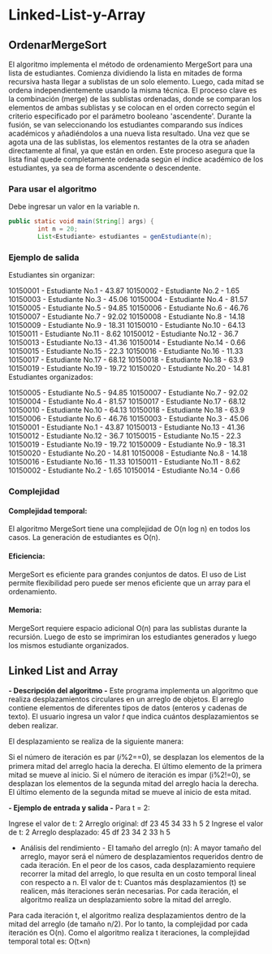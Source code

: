 # Linked-List-y-Array

## OrdenarMergeSort
El algoritmo implementa el método de ordenamiento MergeSort para una lista de estudiantes. Comienza dividiendo la lista en mitades de forma recursiva hasta llegar a sublistas de un solo elemento. Luego, cada mitad se ordena independientemente usando la misma técnica. El proceso clave es la combinación (merge) de las sublistas ordenadas, donde se comparan los elementos de ambas sublistas y se colocan en el orden correcto según el criterio especificado por el parámetro booleano 'ascendente'. Durante la fusión, se van seleccionando los estudiantes comparando sus índices académicos y añadiéndolos a una nueva lista resultado. Una vez que se agota una de las sublistas, los elementos restantes de la otra se añaden directamente al final, ya que están en orden. Este proceso asegura que la lista final quede completamente ordenada según el índice académico de los estudiantes, ya sea de forma ascendente o descendente.

### Para usar el algoritmo
Debe ingresar un valor en la variable n.

```java
public static void main(String[] args) {
        int n = 20;
        List<Estudiante> estudiantes = genEstudiante(n);
```
### Ejemplo de salida

Estudiantes sin organizar: 

10150001 - Estudiante No.1 - 43.87
10150002 - Estudiante No.2 - 1.65
10150003 - Estudiante No.3 - 45.06
10150004 - Estudiante No.4 - 81.57
10150005 - Estudiante No.5 - 94.85
10150006 - Estudiante No.6 - 46.76
10150007 - Estudiante No.7 - 92.02
10150008 - Estudiante No.8 - 14.18
10150009 - Estudiante No.9 - 18.31
10150010 - Estudiante No.10 - 64.13
10150011 - Estudiante No.11 - 8.62
10150012 - Estudiante No.12 - 36.7
10150013 - Estudiante No.13 - 41.36
10150014 - Estudiante No.14 - 0.66
10150015 - Estudiante No.15 - 22.3
10150016 - Estudiante No.16 - 11.33
10150017 - Estudiante No.17 - 68.12
10150018 - Estudiante No.18 - 63.9
10150019 - Estudiante No.19 - 19.72
10150020 - Estudiante No.20 - 14.81
Estudiantes organizados: 

10150005 - Estudiante No.5 - 94.85
10150007 - Estudiante No.7 - 92.02
10150004 - Estudiante No.4 - 81.57
10150017 - Estudiante No.17 - 68.12
10150010 - Estudiante No.10 - 64.13
10150018 - Estudiante No.18 - 63.9
10150006 - Estudiante No.6 - 46.76
10150003 - Estudiante No.3 - 45.06
10150001 - Estudiante No.1 - 43.87
10150013 - Estudiante No.13 - 41.36
10150012 - Estudiante No.12 - 36.7
10150015 - Estudiante No.15 - 22.3
10150019 - Estudiante No.19 - 19.72
10150009 - Estudiante No.9 - 18.31
10150020 - Estudiante No.20 - 14.81
10150008 - Estudiante No.8 - 14.18
10150016 - Estudiante No.16 - 11.33
10150011 - Estudiante No.11 - 8.62
10150002 - Estudiante No.2 - 1.65
10150014 - Estudiante No.14 - 0.66

### Complejidad
#### Complejidad temporal:
El algoritmo MergeSort tiene una complejidad de O(n log n) en todos los casos.
La generación de estudiantes es O(n).
#### Eficiencia:
MergeSort es eficiente para grandes conjuntos de datos.
El uso de List<Estudiante> permite flexibilidad pero puede ser menos eficiente que un array para el ordenamiento.
#### Memoria:
MergeSort requiere espacio adicional O(n) para las sublistas durante la recursión.
Luego de esto se imprimiran los estudiantes generados y luego los mismos estudiante organizados.

## Linked List and Array

**- Descripción del algoritmo -**
Este programa implementa un algoritmo que realiza desplazamientos circulares en un arreglo de objetos. El arreglo contiene elementos de diferentes tipos de datos (enteros y cadenas de texto). El usuario ingresa un valor 𝑡 que indica cuántos desplazamientos se deben realizar.

El desplazamiento se realiza de la siguiente manera:

Si el número de iteración es par (𝑖%2==0), se desplazan los elementos de la primera mitad del arreglo hacia la derecha. El último elemento de la primera mitad se mueve al inicio.
Si el número de iteración es impar (i%2!=0), se desplazan los elementos de la segunda mitad del arreglo hacia la derecha. El último elemento de la segunda mitad se mueve al inicio de esta mitad.

**- Ejemplo de entrada y salida -**
Para t = 2:

Ingrese el valor de t: 2
Arreglo original: 
df 23 45 34 33 h 5 2 
Ingrese el valor de t: 2
Arreglo desplazado: 
45 df 23 34 2 33 h 5 

- Análisis del rendimiento -
El tamaño del arreglo (n): A mayor tamaño del arreglo, mayor será el número de desplazamientos requeridos dentro de cada iteración. En el peor de los casos, cada desplazamiento requiere recorrer la mitad del arreglo, lo que resulta en un costo temporal lineal con respecto a n.
El valor de t: Cuantos más desplazamientos (t) se realicen, más iteraciones serán necesarias. Por cada iteración, el algoritmo realiza un desplazamiento sobre la mitad del arreglo.

Para cada iteración t, el algoritmo realiza desplazamientos dentro de la mitad del arreglo (de tamaño n/2). Por lo tanto, la complejidad por cada iteración es O(n). Como el algoritmo realiza t iteraciones, la complejidad temporal total es: O(t×n)
  
